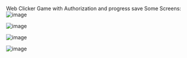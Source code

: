 Web Clicker 
Game with Authorization and progress save
Some Screens:
![image](https://github.com/user-attachments/assets/c4e3462e-9103-4d52-905f-ede90b2c1b2a)

![image](https://github.com/user-attachments/assets/f45b0771-a0c0-4b31-b2de-a8cec9ebd3a6)

![image](https://github.com/user-attachments/assets/9d8166af-bf0d-4c76-bb88-40f8dc6f9884)

![image](https://github.com/user-attachments/assets/adfabe71-2a76-43b8-bb69-35db35ffa708)


